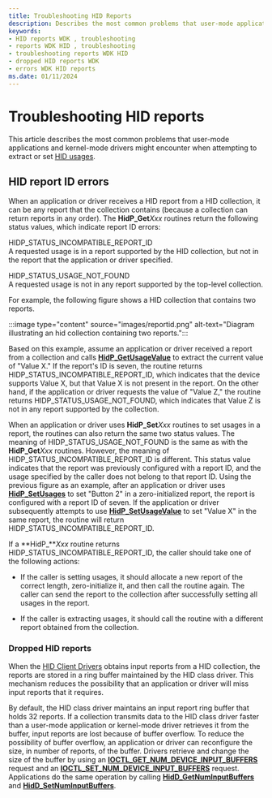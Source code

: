 ```yaml
---
title: Troubleshooting HID Reports
description: Describes the most common problems that user-mode applications and kernel-mode drivers might encounter when attempting to extract or set HID usages.
keywords:
- HID reports WDK , troubleshooting
- reports WDK HID , troubleshooting
- troubleshooting reports WDK HID
- dropped HID reports WDK
- errors WDK HID reports
ms.date: 01/11/2024
---
```


# Troubleshooting HID reports

This article describes the most common problems that user-mode applications and kernel-mode drivers might encounter when attempting to extract or set [HID usages](hid-usages.md).

## HID report ID errors

When an application or driver receives a HID report from a HID collection, it can be any report that the collection contains (because a collection can return reports in any order). The **HidP_Get***Xxx* routines return the following status values, which indicate report ID errors:

HIDP_STATUS_INCOMPATIBLE_REPORT_ID  
A requested usage is in a report supported by the HID collection, but not in the report that the application or driver specified.

HIDP_STATUS_USAGE_NOT_FOUND  
A requested usage is not in any report supported by the top-level collection.

For example, the following figure shows a HID collection that contains two reports.

:::image type="content" source="images/reportid.png" alt-text="Diagram illustrating an hid collection containing two reports.":::

Based on this example, assume an application or driver received a report from a collection and calls **[HidP_GetUsageValue](/windows-hardware/drivers/ddi/hidpi/nf-hidpi-hidp_getusagevalue)** to extract the current value of "Value X." If the report's ID is seven, the routine returns HIDP_STATUS_INCOMPATIBLE_REPORT_ID, which indicates that the device supports Value X, but that Value X is not present in the report. On the other hand, if the application or driver requests the value of "Value Z," the routine returns HIDP_STATUS_USAGE_NOT_FOUND, which indicates that Value Z is not in any report supported by the collection.

When an application or driver uses **HidP_Set***Xxx* routines to set usages in a report, the routines can also return the same two status values. The meaning of HIDP_STATUS_USAGE_NOT_FOUND is the same as with the **HidP_Get***Xxx* routines. However, the meaning of HIDP_STATUS_INCOMPATIBLE_REPORT_ID is different. This status value indicates that the report was previously configured with a report ID, and the usage specified by the caller does not belong to that report ID. Using the previous figure as an example, after an application or driver uses **[HidP_SetUsages](/windows-hardware/drivers/ddi/hidpi/nf-hidpi-hidp_setusages)** to set "Button 2" in a zero-initialized report, the report is configured with a report ID of seven. If the application or driver subsequently attempts to use **[HidP_SetUsageValue](/windows-hardware/drivers/ddi/hidpi/nf-hidpi-hidp_setusagevalue)** to set "Value X" in the same report, the routine will return HIDP_STATUS_INCOMPATIBLE_REPORT_ID.

If a **HidP_***Xxx* routine returns HIDP_STATUS_INCOMPATIBLE_REPORT_ID, the caller should take one of the following actions:

- If the caller is setting usages, it should allocate a new report of the correct length, zero-initialize it, and then call the routine again. The caller can send the report to the collection after successfully setting all usages in the report.

- If the caller is extracting usages, it should call the routine with a different report obtained from the collection.

### Dropped HID reports

When the [HID Client Drivers](hid-client-drivers.md) obtains input reports from a HID collection, the reports are stored in a ring buffer maintained by the HID class driver. This mechanism reduces the possibility that an application or driver will miss input reports that it requires.

By default, the HID class driver maintains an input report ring buffer that holds 32 reports. If a collection transmits data to the HID class driver faster than a user-mode application or kernel-mode driver retrieves it from the buffer, input reports are lost because of buffer overflow. To reduce the possibility of buffer overflow, an application or driver can reconfigure the size, in number of reports, of the buffer. Drivers retrieve and change the size of the buffer by using an **[IOCTL_GET_NUM_DEVICE_INPUT_BUFFERS](/windows-hardware/drivers/ddi/hidclass/ni-hidclass-ioctl_get_num_device_input_buffers)** request and an **[IOCTL_SET_NUM_DEVICE_INPUT_BUFFERS](/windows-hardware/drivers/ddi/hidclass/ni-hidclass-ioctl_set_num_device_input_buffers)** request. Applications do the same operation by calling **[HidD_GetNumInputBuffers](/windows-hardware/drivers/ddi/hidsdi/nf-hidsdi-hidd_getnuminputbuffers)** and **[HidD_SetNumInputBuffers](/windows-hardware/drivers/ddi/hidsdi/nf-hidsdi-hidd_setnuminputbuffers)**.
